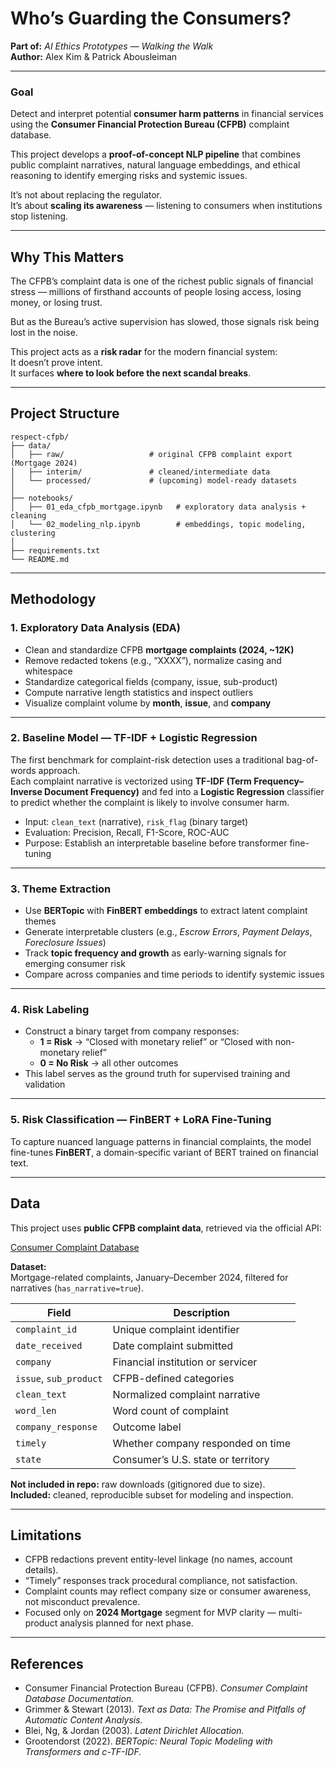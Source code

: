 # Who’s Guarding the Consumers?  
**Part of:** *AI Ethics Prototypes — Walking the Walk*  
**Author:** Alex Kim & Patrick Abousleiman

---

### Goal  
Detect and interpret potential **consumer harm patterns** in financial services using the **Consumer Financial Protection Bureau (CFPB)** complaint database.  

This project develops a **proof-of-concept NLP pipeline** that combines public complaint narratives, natural language embeddings, and ethical reasoning to identify emerging risks and systemic issues.  

It’s not about replacing the regulator.  
It’s about **scaling its awareness** — listening to consumers when institutions stop listening.

---

## Why This Matters  

The CFPB’s complaint data is one of the richest public signals of financial stress — millions of firsthand accounts of people losing access, losing money, or losing trust.  

But as the Bureau’s active supervision has slowed, those signals risk being lost in the noise.  

This project acts as a **risk radar** for the modern financial system:  
It doesn’t prove intent.  
It surfaces **where to look before the next scandal breaks**.  

---

## Project Structure  

```text
respect-cfpb/
├── data/                      
│   ├── raw/                   # original CFPB complaint export (Mortgage 2024)
│   ├── interim/               # cleaned/intermediate data
│   └── processed/             # (upcoming) model-ready datasets
│
├── notebooks/
│   ├── 01_eda_cfpb_mortgage.ipynb   # exploratory data analysis + cleaning
│   └── 02_modeling_nlp.ipynb        # embeddings, topic modeling, clustering
│
├── requirements.txt
└── README.md
```
---

## Methodology

### 1. Exploratory Data Analysis (EDA)
- Clean and standardize CFPB **mortgage complaints (2024, ~12K)**  
- Remove redacted tokens (e.g., “XXXX”), normalize casing and whitespace  
- Standardize categorical fields (company, issue, sub-product)  
- Compute narrative length statistics and inspect outliers  
- Visualize complaint volume by **month**, **issue**, and **company**

---

### 2. Baseline Model — TF-IDF + Logistic Regression
The first benchmark for complaint-risk detection uses a traditional bag-of-words approach.  
Each complaint narrative is vectorized using **TF-IDF (Term Frequency–Inverse Document Frequency)** and fed into a **Logistic Regression** classifier to predict whether the complaint is likely to involve consumer harm.

- Input: `clean_text` (narrative), `risk_flag` (binary target)  
- Evaluation: Precision, Recall, F1-Score, ROC-AUC  
- Purpose: Establish an interpretable baseline before transformer fine-tuning

---

### 3. Theme Extraction
- Use **BERTopic** with **FinBERT embeddings** to extract latent complaint themes  
- Generate interpretable clusters (e.g., *Escrow Errors*, *Payment Delays*, *Foreclosure Issues*)  
- Track **topic frequency and growth** as early-warning signals for emerging consumer risk  
- Compare across companies and time periods to identify systemic issues

---

### 4. Risk Labeling
- Construct a binary target from company responses:  
  - **1 = Risk** → “Closed with monetary relief” or “Closed with non-monetary relief”  
  - **0 = No Risk** → all other outcomes  
- This label serves as the ground truth for supervised training and validation

---

### 5. Risk Classification — FinBERT + LoRA Fine-Tuning
To capture nuanced language patterns in financial complaints, the model fine-tunes **FinBERT**, a domain-specific variant of BERT trained on financial text.

---

## Data

This project uses **public CFPB complaint data**, retrieved via the official API:

[Consumer Complaint Database](https://www.consumerfinance.gov/data-research/consumer-complaints/)

**Dataset:**  
Mortgage-related complaints, January–December 2024, filtered for narratives (`has_narrative=true`).

| Field | Description |
|--------|-------------|
| `complaint_id` | Unique complaint identifier |
| `date_received` | Date complaint submitted |
| `company` | Financial institution or servicer |
| `issue`, `sub_product` | CFPB-defined categories |
| `clean_text` | Normalized complaint narrative |
| `word_len` | Word count of complaint |
| `company_response` | Outcome label |
| `timely` | Whether company responded on time |
| `state` | Consumer’s U.S. state or territory |

**Not included in repo:** raw downloads (gitignored due to size).  
**Included:** cleaned, reproducible subset for modeling and inspection.

---

## Limitations

- CFPB redactions prevent entity-level linkage (no names, account details).  
- “Timely” responses track procedural compliance, not satisfaction.  
- Complaint counts may reflect company size or consumer awareness, not misconduct prevalence.  
- Focused only on **2024 Mortgage** segment for MVP clarity — multi-product analysis planned for next phase. 

---

## References

- Consumer Financial Protection Bureau (CFPB). *Consumer Complaint Database Documentation.*  
- Grimmer & Stewart (2013). *Text as Data: The Promise and Pitfalls of Automatic Content Analysis.*  
- Blei, Ng, & Jordan (2003). *Latent Dirichlet Allocation.*  
- Grootendorst (2022). *BERTopic: Neural Topic Modeling with Transformers and c-TF-IDF.*  

